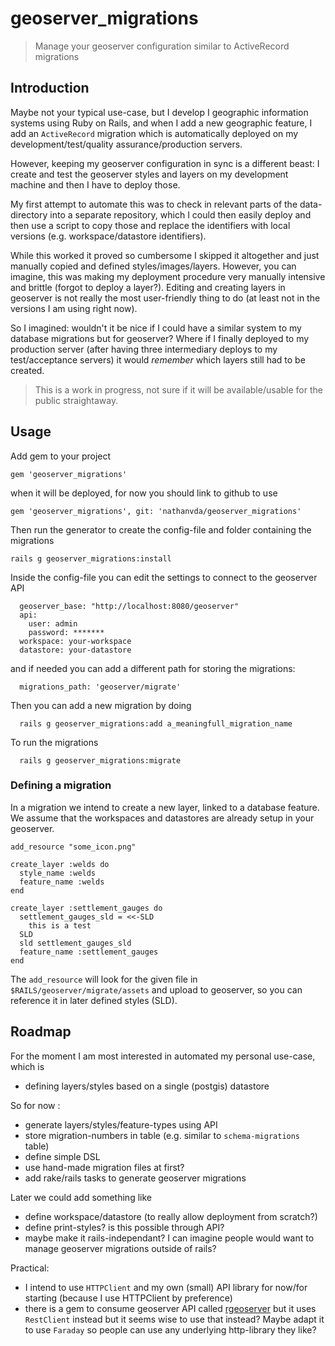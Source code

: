 # geoserver_migrations

> Manage your geoserver configuration similar to ActiveRecord migrations

## Introduction

Maybe not your typical use-case, but I develop I geographic information systems using Ruby on Rails, and when I add a new geographic
feature, I add an `ActiveRecord` migration which is automatically deployed on my development/test/quality assurance/production servers.

However, keeping my geoserver configuration in sync is a different beast: I create and test the geoserver styles and layers on my development
machine and then I have to deploy those.

My first attempt to automate this was to check in relevant parts of the data-directory into a separate repository, which I could then easily deploy and
then use a script to copy those and replace the identifiers with local versions (e.g. workspace/datastore identifiers).

While this worked it proved so cumbersome I skipped it altogether and just manually copied and defined styles/images/layers.
However, you can imagine, this was making my deployment procedure very manually intensive and brittle (forgot to deploy a layer?).
Editing and creating layers in geoserver is not really the most user-friendly thing to do (at least not in the versions I am using right now).

So I imagined: wouldn't it be nice if I could have a similar system to my database migrations but for geoserver? Where if I finally deployed to
my production server (after having three intermediary deploys to my test/acceptance servers) it would _remember_ which layers still had to be created.

> This is a work in progress, not sure if it will be available/usable for the public straightaway.

## Usage

Add gem to your project

    gem 'geoserver_migrations'

when it will be deployed, for now you should link to github to use

    gem 'geoserver_migrations', git: 'nathanvda/geoserver_migrations'

Then run the generator to create the config-file and folder containing the migrations

    rails g geoserver_migrations:install

Inside the config-file you can edit the settings to connect to the geoserver API

      geoserver_base: "http://localhost:8080/geoserver"
      api:
        user: admin
        password: *******
      workspace: your-workspace
      datastore: your-datastore

and if needed you can add a different path for storing the migrations:

      migrations_path: 'geoserver/migrate'

Then you can add a new migration by doing

      rails g geoserver_migrations:add a_meaningfull_migration_name

To run the migrations

      rails g geoserver_migrations:migrate


### Defining a migration

In a migration we intend to create a new layer, linked to a database feature.
We assume that the workspaces and datastores are already setup in your geoserver.


    add_resource "some_icon.png"

    create_layer :welds do
      style_name :welds
      feature_name :welds
    end

    create_layer :settlement_gauges do
      settlement_gauges_sld = <<-SLD
        this is a test
      SLD
      sld settlement_gauges_sld
      feature_name :settlement_gauges
    end



The `add_resource` will look for the given file in `$RAILS/geoserver/migrate/assets` and upload to geoserver,
so you can reference it in later defined styles (SLD).


## Roadmap

For the moment I am most interested in automated my personal use-case, which is

* defining layers/styles based on a single (postgis) datastore

So for now :

- generate layers/styles/feature-types using API
- store migration-numbers in table (e.g. similar to `schema-migrations` table)
- define simple DSL
- use hand-made migration files at first?
- add rake/rails tasks to generate geoserver migrations

Later we could add something like

- define workspace/datastore (to really allow deployment from scratch?)
- define print-styles? is this possible through API?
- maybe make it rails-independant? I can imagine people would want to manage geoserver migrations outside of rails?

Practical:

- I intend to use `HTTPClient` and my own (small) API library for now/for starting (because I use HTTPClient by preference)
- there is a gem to consume geoserver API called [rgeoserver](https://github.com/sul-dlss/rgeoserver) but it uses `RestClient` instead
  but it seems wise to use that instead? Maybe adapt it to use `Faraday` so people can use any underlying http-library they like?  


